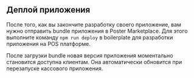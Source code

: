 ## Деплой приложения

После того, как вы закончите разработку своего приложение, вам нужно отправить bundle приложения в Poster Marketplace.
Для этого выполните команду `npm run deploy` в boilerplate для разработки приложения на POS платформе.

После загрузки bundle новая версия приложения моментально становится доступна клиентам. 
Она автоматически обновится при перезапуске кассового приложения.
